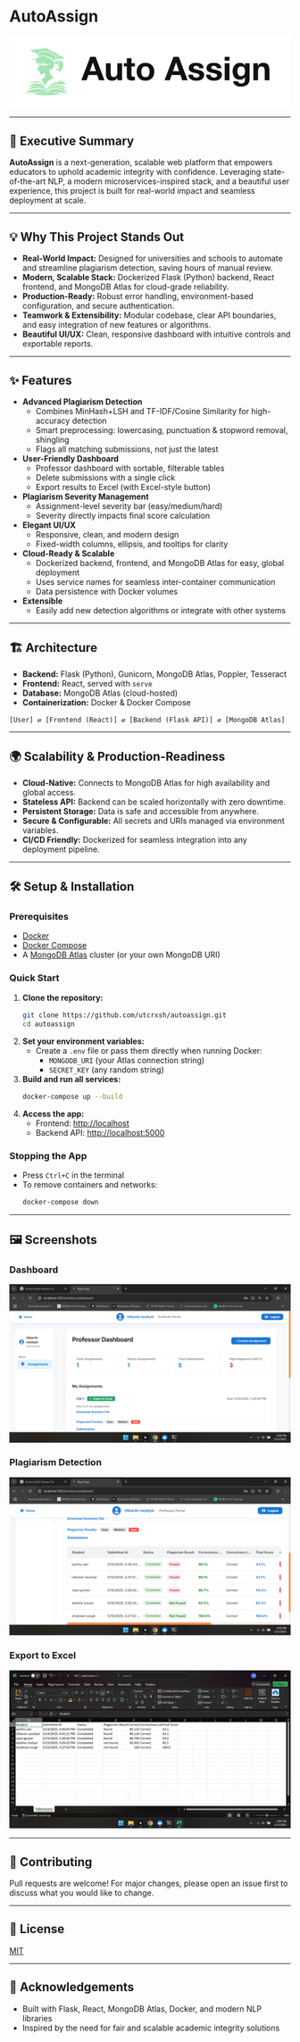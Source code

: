 # AutoAssign

![Logo](./demo/logo.png)

---

## 🚀 Executive Summary

**AutoAssign** is a next-generation, scalable web platform that empowers educators to uphold academic integrity with confidence. Leveraging state-of-the-art NLP, a modern microservices-inspired stack, and a beautiful user experience, this project is built for real-world impact and seamless deployment at scale.

---

## 💡 Why This Project Stands Out

- **Real-World Impact:** Designed for universities and schools to automate and streamline plagiarism detection, saving hours of manual review.
- **Modern, Scalable Stack:** Dockerized Flask (Python) backend, React frontend, and MongoDB Atlas for cloud-grade reliability.
- **Production-Ready:** Robust error handling, environment-based configuration, and secure authentication.
- **Teamwork & Extensibility:** Modular codebase, clear API boundaries, and easy integration of new features or algorithms.
- **Beautiful UI/UX:** Clean, responsive dashboard with intuitive controls and exportable reports.

---

## ✨ Features

- **Advanced Plagiarism Detection**
  - Combines MinHash+LSH and TF-IDF/Cosine Similarity for high-accuracy detection
  - Smart preprocessing: lowercasing, punctuation & stopword removal, shingling
  - Flags all matching submissions, not just the latest
- **User-Friendly Dashboard**
  - Professor dashboard with sortable, filterable tables
  - Delete submissions with a single click
  - Export results to Excel (with Excel-style button)
- **Plagiarism Severity Management**
  - Assignment-level severity bar (easy/medium/hard)
  - Severity directly impacts final score calculation
- **Elegant UI/UX**
  - Responsive, clean, and modern design
  - Fixed-width columns, ellipsis, and tooltips for clarity
- **Cloud-Ready & Scalable**
  - Dockerized backend, frontend, and MongoDB Atlas for easy, global deployment
  - Uses service names for seamless inter-container communication
  - Data persistence with Docker volumes
- **Extensible**
  - Easily add new detection algorithms or integrate with other systems

---

## 🏗️ Architecture

- **Backend:** Flask (Python), Gunicorn, MongoDB Atlas, Poppler, Tesseract
- **Frontend:** React, served with `serve`
- **Database:** MongoDB Atlas (cloud-hosted)
- **Containerization:** Docker & Docker Compose

```
[User] ⇄ [Frontend (React)] ⇄ [Backend (Flask API)] ⇄ [MongoDB Atlas]
```

---

## 🌍 Scalability & Production-Readiness

- **Cloud-Native:** Connects to MongoDB Atlas for high availability and global access.
- **Stateless API:** Backend can be scaled horizontally with zero downtime.
- **Persistent Storage:** Data is safe and accessible from anywhere.
- **Secure & Configurable:** All secrets and URIs managed via environment variables.
- **CI/CD Friendly:** Dockerized for seamless integration into any deployment pipeline.

---

## 🛠️ Setup & Installation

### Prerequisites
- [Docker](https://docs.docker.com/get-docker/)
- [Docker Compose](https://docs.docker.com/compose/install/)
- A [MongoDB Atlas](https://www.mongodb.com/atlas/database) cluster (or your own MongoDB URI)

### Quick Start
1. **Clone the repository:**
   ```sh
   git clone https://github.com/utcrxsh/autoassign.git
   cd autoassign
   ```
2. **Set your environment variables:**
   - Create a `.env` file or pass them directly when running Docker:
     - `MONGODB_URI` (your Atlas connection string)
     - `SECRET_KEY` (any random string)
3. **Build and run all services:**
   ```sh
   docker-compose up --build
   ```
4. **Access the app:**
   - Frontend: [http://localhost](http://localhost)
   - Backend API: [http://localhost:5000](http://localhost:5000)

### Stopping the App
- Press `Ctrl+C` in the terminal
- To remove containers and networks:
  ```sh
  docker-compose down
  ```

---

## 🖼️ Screenshots


### Dashboard
![Dashboard](./demo/dashboard.png)

### Plagiarism Detection
![Detection](./demo/detection.png)

### Export to Excel
![Export](./demo/excel.png)

---

## 🤝 Contributing

Pull requests are welcome! For major changes, please open an issue first to discuss what you would like to change.

---

## 📄 License

[MIT](LICENSE)

---

## 💬 Acknowledgements
- Built with Flask, React, MongoDB Atlas, Docker, and modern NLP libraries
- Inspired by the need for fair and scalable academic integrity solutions
